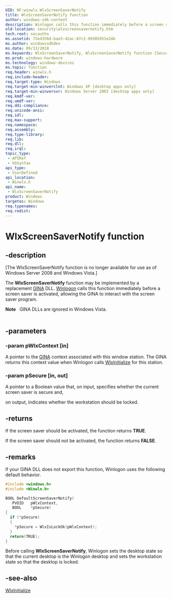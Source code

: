 ```yaml
---
UID: NF:winwlx.WlxScreenSaverNotify
title: WlxScreenSaverNotify function
author: windows-sdk-content
description: Winlogon calls this function immediately before a screen saver is activated, allowing the GINA to interact with the screen saver program.
old-location: security\wlxscreensavernotify.htm
tech.root: secauthn
ms.assetid: 72ed356d-bae3-42ac-87c2-99305951e24b
ms.author: windowssdkdev
ms.date: 09/13/2018
ms.keywords: WlxScreenSaverNotify, WlxScreenSaverNotify function [Security], _gina_wlxscreensavernotify, security.wlxscreensavernotify, winwlx/WlxScreenSaverNotify
ms.prod: windows-hardware
ms.technology: windows-devices
ms.topic: function
req.header: winwlx.h
req.include-header: 
req.target-type: Windows
req.target-min-winverclnt: Windows XP [desktop apps only]
req.target-min-winversvr: Windows Server 2003 [desktop apps only]
req.kmdf-ver: 
req.umdf-ver: 
req.ddi-compliance: 
req.unicode-ansi: 
req.idl: 
req.max-support: 
req.namespace: 
req.assembly: 
req.type-library: 
req.lib: 
req.dll: 
req.irql: 
topic_type:
 - APIRef
 - kbSyntax
api_type:
 - UserDefined
api_location:
 - Winwlx.h
api_name:
 - WlxScreenSaverNotify
product: Windows
targetos: Windows
req.typenames: 
req.redist: 
---
```


# WlxScreenSaverNotify function


## -description


<p class="CCE_Message">[The WlxScreenSaverNotify function is no longer available for use as of Windows Server 2008 and Windows Vista.]

The <b>WlxScreenSaverNotify</b> function may be implemented by a replacement <a href="https://msdn.microsoft.com/c9567a5b-bd56-4ae1-9eac-af0bb5a6842a">GINA</a> DLL. <a href="https://msdn.microsoft.com/031c898b-3b4d-4b29-811a-112da37b5e3d">Winlogon</a> calls this function immediately before a screen saver is activated, allowing the GINA to interact with the screen saver program.
<div class="alert"><b>Note</b>   GINA DLLs are ignored in Windows Vista.</div><div> </div>

## -parameters




### -param pWlxContext [in]

A pointer to the <a href="https://msdn.microsoft.com/c9567a5b-bd56-4ae1-9eac-af0bb5a6842a">GINA</a> context associated with this window station. The GINA returns this context value when Winlogon calls 
<a href="https://msdn.microsoft.com/db03f2b3-0719-40be-8a42-04ab7110f711">WlxInitialize</a> for this station.


### -param pSecure [in, out]

 A pointer to a Boolean value that, on input, specifies whether the current screen saver is secure and,  


on output, indicates whether the workstation should be locked.


## -returns



If the screen saver should be activated, the function returns <b>TRUE</b>.

If the screen saver should not be activated, the function returns <b>FALSE</b>.




## -remarks



If your GINA DLL does not export this function, Winlogon uses the following default behavior.


```cpp
#include <windows.h>
#include <Winwlx.h>

BOOL DefaultScreenSaverNotify(
   PVOID   pWlxContext,
   BOOL    *pSecure)
{
  if (*pSecure)
  {
    *pSecure = WlxIsLockOk(pWlxContext);
  }
  return(TRUE);
}

```


Before calling <b>WlxScreenSaverNotify</b>, Winlogon sets the desktop state so that the current desktop is the Winlogon desktop and sets the workstation state so that the desktop is locked.




## -see-also




<a href="https://msdn.microsoft.com/db03f2b3-0719-40be-8a42-04ab7110f711">WlxInitialize</a>
 

 

